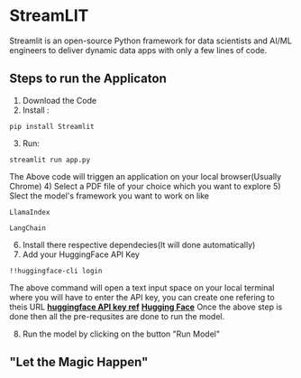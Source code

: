# StreamLIT

Streamlit is an open-source Python framework for data scientists and AI/ML engineers to deliver dynamic data apps with only a few lines of code.

## Steps to run the Applicaton

1) Download the Code
2) Install :
```
pip install Streamlit
```
3) Run:
```
streamlit run app.py
```
The Above code will triggen an application on your local browser(Usually Chrome) 
4) Select a PDF file of your choice which you want to explore 
5) Slect the model's framework you want to work on like
```
LlamaIndex
```
```
LangChain
```
6) Install there respective dependecies(It will done automatically)
7) Add your HuggingFace API Key
```
!!huggingface-cli login
```
The above command will open a text input space on your local terminal where you will have to enter the API key, you can create one refering to theis URL 
**[huggingface API key ref](https://huggingface.co/docs/api-inference/en/quicktour)** **[Hugging Face](https://huggingface.co/)**
Once the above step is done then all the pre-requsites are done to run the model.

8) Run the model by clicking on the button "Run Model"
## "Let the Magic Happen"

